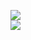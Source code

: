 [![](https://img.shields.io/badge/Made%20With-Github%20Spray-lightgrey.svg?style=for-the-badge&logo=github)](https://github.com/Annihil/github-spray#8757)  
[![](https://i.imgur.com/2DrTn0Z.gif)](https://github.com/Annihil/github-spray)